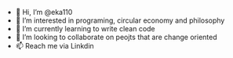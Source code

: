 - 👋 Hi, I’m @eka110
- 👀 I’m interested in programing, circular economy and philosophy
- 🌱 I’m currently learning to write clean code
- 💞️ I’m looking to collaborate on peojts that are change oriented
- 📫 Reach me via Linkdin

<!---
eka110/eka110 is a ✨ special ✨ repository because its `README.md` (this file) appears on your GitHub profile.
You can click the Preview link to take a look at your changes.
--->
